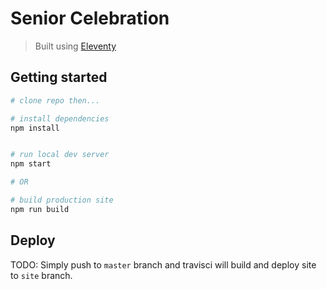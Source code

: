 # Senior Celebration

> Built using [Eleventy](https://www.11ty.dev/)

## Getting started

```bash
# clone repo then...

# install dependencies
npm install


# run local dev server
npm start

# OR

# build production site
npm run build
```

## Deploy

TODO: Simply push to `master` branch and travisci will build and deploy site to `site` branch.
